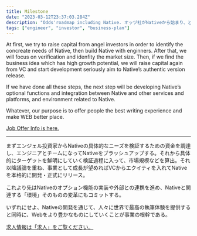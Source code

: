 ```yaml
---
title: Milestone
date: "2023-03-12T23:37:03.284Z"
description: "Odds'roadmap including Native. オッヅ社がNativeから始まり、どのように事業を展開していくかを述べます。"
tags: ["engineer", "investor", "business-plan"]
---
```


At first, we try to raise capital from angel investors in order to identify the concreate needs of Native, then build Native with enginners. After that, we will focus on verification and idenfity the market size. Then, if we find the business idea which has high growth potential, we will raise capital again from VC and start development seriously aim to Native’s authentic version release.

If we have done all these steps, the next step will be developing Native’s optional functions and integration between Native and other services and platforms, and environment related to Native.

Whatever, our purpose is to offer people the best writing experience and make WEB better place.

[Job Offer Info is here.](/career)

---

まずエンジェル投資家からNativeの具体的なニーズを検証するための資金を調達し、エンジニアとチームになってNativeをブラッシュアップする。それから具体的にターゲットを鮮明にしていく検証過程に入って、市場規模などを算出。それ以降議論を重ね、事業として成長が望めればVCからエクイティを入れてNativeを本格的に開発・正式にリリース。

これより先はNativeのオプション機能の実装や外部との連携を進め、Nativeと関連する「環境」そのものの変革にもコミットする。

いずれにせよ、Nativeの開発を通じて、人々に世界で最高の執筆体験を提供すると同時に、Webをより豊かなものにしていくことが事業の根幹である。

[求人情報は「求人」をご覧ください。](/career)
